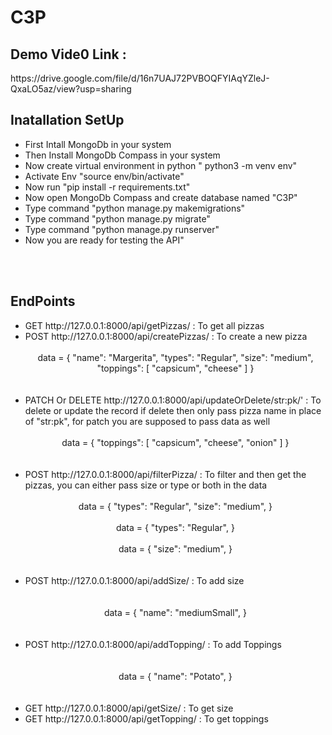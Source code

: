 # C3P

<h2>Demo Vide0 Link : </h2>
https://drive.google.com/file/d/16n7UAJ72PVBOQFYIAqYZleJ-QxaLO5az/view?usp=sharing
<br>

<h2>Inatallation SetUp</h2>
<ul>
    <li> First Intall MongoDb in your system</li>
    <li> Then Install MongoDb Compass in your system</li>
    <li> Now create virtual environment in python  " python3 -m venv env"</li>
    <li> Activate Env "source env/bin/activate"</li>
    <li> Now run "pip install -r requirements.txt"</li>
    <li> Now open MongoDb Compass and create database named "C3P"</li>
    <li> Type command "python manage.py makemigrations"</li>
    <li> Type command "python manage.py migrate"</li>
    <li> Type command "python manage.py runserver"</li>
    <li> Now you are ready for testing the API"</li>
</ul>
<br><br>

<h2>EndPoints</h2>
<ul>
    <li>GET  http://127.0.0.1:8000/api/getPizzas/   :  To get all pizzas</li>
    <li>POST http://127.0.0.1:8000/api/createPizzas/   :  To create a new pizza <br> <br>
    <center>  data =   {
        "name": "Margerita",
        "types": "Regular",
        "size": "medium",
        "toppings": [
            "capsicum",
            "cheese"
        ]
    }</center><br><br></li>
    <li>PATCH Or DELETE  http://127.0.0.1:8000/api/updateOrDelete/str:pk/'   :  To delete or update the record if delete then only pass pizza name in place of "str:pk", for patch you are supposed to pass data as well<br> <br>
    <center>  data =   {
        "toppings": [
            "capsicum",
            "cheese",
            "onion"
        ]
    }</center><br><br></li>
    <li>POST  http://127.0.0.1:8000/api/filterPizza/  :  To filter and then get the pizzas,  you can either pass size or type or both in the data<br> <br>
    <center>  data =   {
        "types": "Regular",
        "size": "medium",
    }</center><br>
        <center>  data =   {
        "types": "Regular",
    }</center><br>
    <center>  data =   {
        "size": "medium",
    }</center><br><br>
    </li>
    <li>POST  http://127.0.0.1:8000/api/addSize/   :  To add size</li><br><br>
    <center>  data =   {
        "name": "mediumSmall",
    }</center><br><br>
    <li>POST  http://127.0.0.1:8000/api/addTopping/   :  To add Toppings</li><br><br>
    <center>  data =   {
        "name": "Potato",
    }</center><br><br>
    <li>GET  http://127.0.0.1:8000/api/getSize/   :  To get size</li>
    <li>GET  http://127.0.0.1:8000/api/getTopping/   :  To get toppings</li>
</ul>